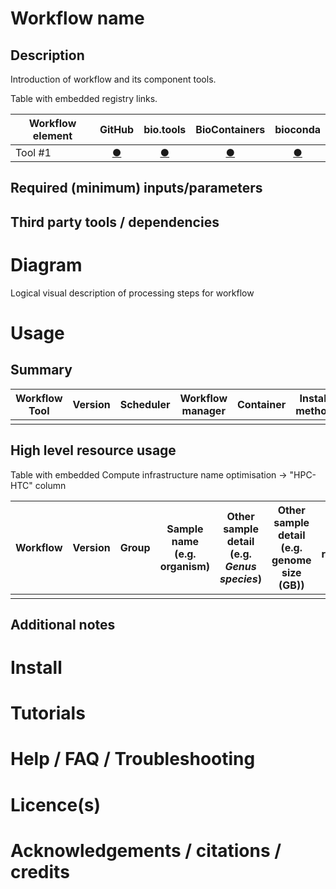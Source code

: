 # Workflow name

## Description

Introduction of workflow and its component tools.

Table with embedded registry links.

| Workflow element | GitHub | bio.tools | BioContainers | bioconda |
|-------------|:--------:|:--------:|:--------:|:--------:|
|Tool #1 |[&#9679;]()|[&#9679;]()|[&#9679;]()|[&#9679;]()|

## Required (minimum) inputs/parameters

## Third party tools / dependencies

# Diagram

Logical visual description of processing steps for workflow

# Usage

## Summary

| Workflow Tool | Version | Scheduler | Workflow manager | Container | Install method |
|---------------|---------|-----------|------------------|-----------|----------------|
|||||||

## High level resource usage

Table with embedded Compute infrastructure name optimisation -> "HPC-HTC" column

| Workflow | Version | Group | Sample name (e.g. organism) | Other sample detail (e.g. *Genus species*) | Other sample detail (e.g. genome size (GB)) | Hours required | Cores | Peak RAM in GB (requested) | Drive (GB) | HPC-HTC | Month-Year |
|---------|---------|-------|---------------|---------------|------------------|----------------|-------|----------------------------|---------------|---------|------------|
|||||||||||||

## Additional notes

# Install

# Tutorials 

# Help / FAQ / Troubleshooting

# Licence(s)

# Acknowledgements / citations / credits
